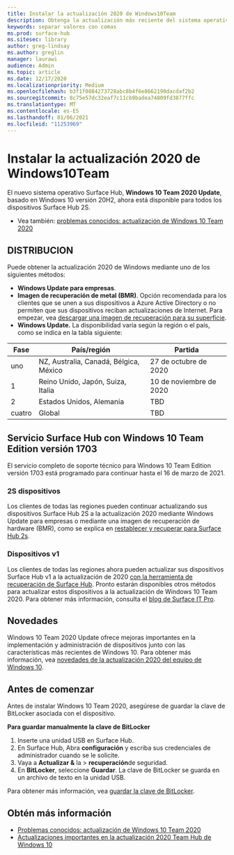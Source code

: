 ```yaml
---
title: Instalar la actualización 2020 de Windows10Team
description: Obtenga la actualización más reciente del sistema operativo Surface Hub, Windows 10 Team 2020 Update.
keywords: separar valores con comas
ms.prod: surface-hub
ms.sitesec: library
author: greg-lindsay
ms.author: greglin
manager: laurawi
audience: Admin
ms.topic: article
ms.date: 12/17/2020
ms.localizationpriority: Medium
ms.openlocfilehash: b3f1f0884273728abc8b4f6e8662190dacdaf2b2
ms.sourcegitcommit: 8c75e57dc32eaf7c11cb9badea74809fd3877ffc
ms.translationtype: MT
ms.contentlocale: es-ES
ms.lasthandoff: 01/06/2021
ms.locfileid: "11253969"
---
```

# Instalar la actualización 2020 de Windows10Team 

El nuevo sistema operativo Surface Hub, **Windows 10 Team 2020 Update**, basado en Windows 10 versión 20H2, ahora está disponible para todos los dispositivos Surface Hub 2S.  

- Vea también: [problemas conocidos: actualización de Windows 10 Team 2020](surface-hub-2020-update.md)

## DISTRIBUCION

Puede obtener la actualización 2020 de Windows mediante uno de los siguientes métodos:

- **Windows Update para empresas**.
- **Imagen de recuperación de metal (BMR)**. Opción recomendada para los clientes que se unen a sus dispositivos a Azure Active Directory o no permiten que sus dispositivos reciban actualizaciones de Internet. Para empezar, vea [descargar una imagen de recuperación para su superficie](https://support.microsoft.com/surfacerecoveryimage).
- **Windows Update.** La disponibilidad varía según la región o el país, como se indica en la tabla siguiente:

| Fase | País/región                         | Partida          |
| ----- | -------------------------------------- | ----------------- |
| uno     | NZ, Australia, Canadá, Bélgica, México | 27 de octubre de 2020  |
| 1     | Reino Unido, Japón, Suiza, Italia          | 10 de noviembre de 2020 |
| 2     | Estados Unidos, Alemania                            | TBD |
| cuatro     | Global                                 | TBD  |

## Servicio Surface Hub con Windows 10 Team Edition versión 1703 

El servicio completo de soporte técnico para Windows 10 Team Edition versión 1703 está programado para continuar hasta el 16 de marzo de 2021.

### 2S dispositivos 

Los clientes de todas las regiones pueden continuar actualizando sus dispositivos Surface Hub 2S a la actualización 2020 mediante Windows Update para empresas o mediante una imagen de recuperación de hardware (BMR), como se explica en [restablecer y recuperar para Surface Hub 2s](surface-hub-2s-recover-reset.md).

### Dispositivos v1 

Los clientes de todas las regiones ahora pueden actualizar sus dispositivos Surface Hub v1 a la actualización de 2020 [con la herramienta de recuperación de Surface Hub](surface-hub-recovery-tool.md). Pronto estarán disponibles otros métodos para actualizar estos dispositivos a la actualización de Windows 10 Team 2020. Para obtener más información, consulta el [blog de Surface IT Pro](https://techcommunity.microsoft.com/t5/surface-it-pro-blog/surface-hub-windows-10-team-2020-update/ba-p/2000144).
 
## Novedades

Windows 10 Team 2020 Update ofrece mejoras importantes en la implementación y administración de dispositivos junto con las características más recientes de Windows 10. Para obtener más información, vea [novedades de la actualización 2020 del equipo de Windows 10](surface-hub-2020-update-whats-new.md).
 
## Antes de comenzar

Antes de instalar Windows 10 Team 2020, asegúrese de guardar la clave de BitLocker asociada con el dispositivo. 

**Para guardar manualmente la clave de BitLocker**

1. Inserte una unidad USB en Surface Hub.
2. En Surface Hub, Abra **configuración** y escriba sus credenciales de administrador cuando se le solicite.
3. Vaya a **Actualizar &** la  >  **recuperación**de seguridad.
4. En **BitLocker**, seleccione **Guardar**. La clave de BitLocker se guarda en un archivo de texto en la unidad USB.

Para obtener más información, vea [guardar la clave de BitLocker](save-bitlocker-key-surface-hub.md).

## Obtén más información

- [Problemas conocidos: actualización de Windows 10 Team 2020](surface-hub-2020-update.md)
- [Actualizaciones importantes en la actualización 2020 Team Hub de Windows 10](https://techcommunity.microsoft.com/t5/surface-it-pro-blog/important-updates-on-the-surface-hub-windows-10-team-2020-update/ba-p/1960897)
